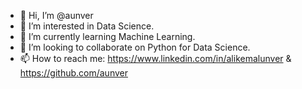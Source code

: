 - 👋 Hi, I’m @aunver
- 👀 I’m interested in Data Science.
- 🌱 I’m currently learning Machine Learning.
- 💞️ I’m looking to collaborate on Python for Data Science.
- 📫 How to reach me: https://www.linkedin.com/in/alikemalunver & https://github.com/aunver

<!---
aunver/aunver is a ✨ special ✨ repository because its `README.md` (this file) appears on your GitHub profile.
You can click the Preview link to take a look at your changes.
--->

